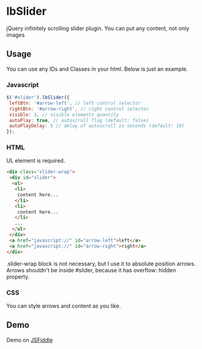lbSlider
========

jQuery infinitely scrolling slider plugin. You can put any content, not only images

## Usage

You can use any IDs and Classes in your html. Below is just an example.

### Javascript

```javascript
$('#slider').lbSlider({
 leftBtn: '#arrow-left', // left control selector
 rightBtn: '#arrow-right', // right control selector
 visible: 3, // visible elements quantity
 autoPlay: true, // autoscroll flag (default: false)
 autoPlayDelay: 5 // delay of autoscroll in seconds (default: 10)
});
```

### HTML

UL element is required.

```html
<div class="slider-wrap">
 <div id="slider">
  <ul>
   <li>
    content here...
   </li>
   <li>
    content here...
   </li>
   ...
  </ul>
 </div>
 <a href="javascript://" id="arrow-left">left</a>
 <a href="javascript://" id="arrow-right">right</a>
</div>
```

.slider-wrap block is not necessary, but I use it to absolute position arrows. 
Arrows shouldn't be inside #slider, because it has overflow: hidden property.
 
### CSS

You can style arrows and content as you like.

## Demo

Demo on [JSFiddle](http://jsfiddle.net/equinoxlb/qZNnk/477/ "open demo")
